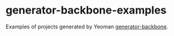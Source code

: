 # generator-backbone-examples
Examples of projects generated by Yeoman [generator-backbone](https://github.com/yeoman/generator-backbone).
